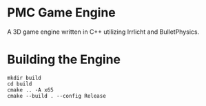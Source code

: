 # PMC Game Engine
A 3D game engine written in C++ utilizing Irrlicht and BulletPhysics.

# Building the Engine
```
mkdir build
cd build
cmake .. -A x65
cmake --build . --config Release
```
